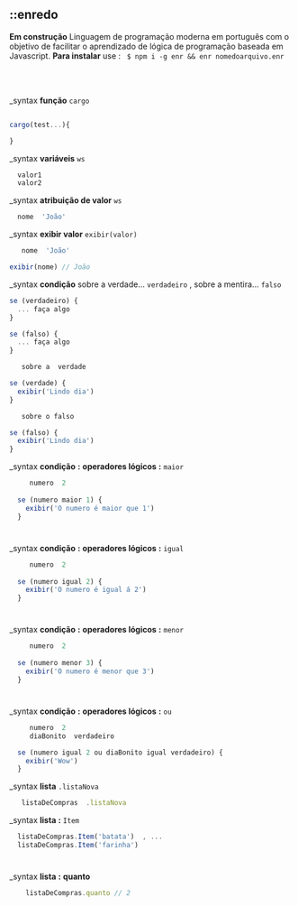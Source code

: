 ## ::enredo 

**Em construção**  Linguagem de programação moderna em português com o objetivo de facilitar o aprendizado de lógica de programação baseada em Javascript. **Para instalar** use : ` $ npm i -g enr && enr nomedoarquivo.enr`

<br>
<br>

_syntax **função** `cargo`  
```javascript

cargo(test...){

}
```

_syntax **variáveis** `ws`  
```javascript
  valor1
  valor2
```

_syntax **atribuição de valor** `ws`  
```javascript
  nome  'João'
```

_syntax **exibir valor** `exibir(valor)`   
```javascript
   nome  'João'

exibir(nome) // João
```

_syntax **condição**  sobre a verdade... `verdadeiro` , sobre a mentira... `falso`
```javascript
se (verdadeiro) {
  ... faça algo
}
```
```javascript
se (falso) {
  ... faça algo
}
```
```javascript
   sobre a  verdade

se (verdade) {
  exibir('Lindo dia')
}
```
```javascript
   sobre o falso

se (falso) {
  exibir('Lindo dia')
}
```

_syntax **condição** **:** **operadores lógicos** **:** `maior`

```javascript
     numero  2
  
  se (numero maior 1) {
    exibir('O numero é maior que 1')
  }

```
#

_syntax **condição** **:** **operadores lógicos** **:** `igual`

```javascript
     numero  2
  
  se (numero igual 2) {
    exibir('O numero é igual á 2')
  }
```

#

_syntax **condição** **:** **operadores lógicos** **:** `menor`

```javascript
     numero  2
  
  se (numero menor 3) {
    exibir('O numero é menor que 3')
  }
  ```
#

_syntax **condição** **:** **operadores lógicos** **:** `ou`

```javascript
     numero  2
     diaBonito  verdadeiro

  se (numero igual 2 ou diaBonito igual verdadeiro) {
    exibir('Wow')
  }
  ```

_syntax **lista** `.listaNova`  
```javascript
   listaDeCompras  .listaNova
```

_syntax **lista** **:** `Item`

  ```javascript
    listaDeCompras.Item('batata')  , ...
    listaDeCompras.Item('farinha')
  ```

#

_syntax **lista** **:** **quanto**

```javascript
    listaDeCompras.quanto // 2
  ```
